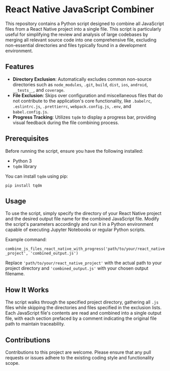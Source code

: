 React Native JavaScript Combiner
================================

This repository contains a Python script designed to combine all JavaScript files from a React Native project into a single file. This script is particularly useful for simplifying the review and analysis of large codebases by merging all relevant source code into one comprehensive file, excluding non-essential directories and files typically found in a development environment.

Features
--------

*   **Directory Exclusion**: Automatically excludes common non-source directories such as `node_modules`, `.git`, `build`, `dist`, `ios`, `android`, `__tests__`, and `coverage`.
*   **File Exclusion**: Skips over configuration and miscellaneous files that do not contribute to the application's core functionality, like `.babelrc`, `.eslintrc.js`, `.prettierrc`, `webpack.config.js`, `.env`, and `babel.config.js`.
*   **Progress Tracking**: Utilizes `tqdm` to display a progress bar, providing visual feedback during the file combining process.

Prerequisites
-------------

Before running the script, ensure you have the following installed:

*   Python 3
*   `tqdm` library

You can install `tqdm` using pip:


`pip install tqdm`

Usage
-----

To use the script, simply specify the directory of your React Native project and the desired output file name for the combined JavaScript file. Modify the script's parameters accordingly and run it in a Python environment capable of executing Jupyter Notebooks or regular Python scripts.

Example command:


`combine_js_files_react_native_with_progress('path/to/your/react_native_project', 'combined_output.js')`

Replace `'path/to/your/react_native_project'` with the actual path to your project directory and `'combined_output.js'` with your chosen output filename.

How It Works
------------

The script walks through the specified project directory, gathering all `.js` files while skipping the directories and files specified in the exclusion lists. Each JavaScript file's contents are read and combined into a single output file, with each section prefaced by a comment indicating the original file path to maintain traceability.

Contributions
-------------

Contributions to this project are welcome. Please ensure that any pull requests or issues adhere to the existing coding style and functionality scope.

